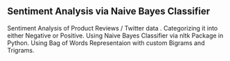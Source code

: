 <h2> Sentiment Analysis via Naive Bayes Classifier </h2>

Sentiment Analysis of Product Reviews / Twitter data . Categorizing it into either Negative or Positive.
Using Naive Bayes Classifier via nltk Package in Python.
Using Bag of Words Representaion with custom Bigrams and Trigrams.